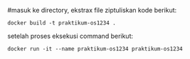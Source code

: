 #masuk ke directory, ekstrax file ziptuliskan kode berikut:


```
docker build -t praktikum-os1234 .
```
setelah proses eksekusi command berikut:
```
docker run -it --name praktikum-os1234 praktikum-os1234
```
